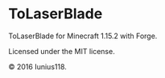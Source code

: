 # ToLaserBlade

ToLaserBlade for Minecraft 1.15.2 with Forge.

Licensed under the MIT license.

&copy; 2016 Iunius118.
